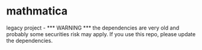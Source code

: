 # mathmatica
legacy project - *** WARNING *** the dependencies are very old and probably some securities risk may apply. If you use this repo, please update the dependencies.
